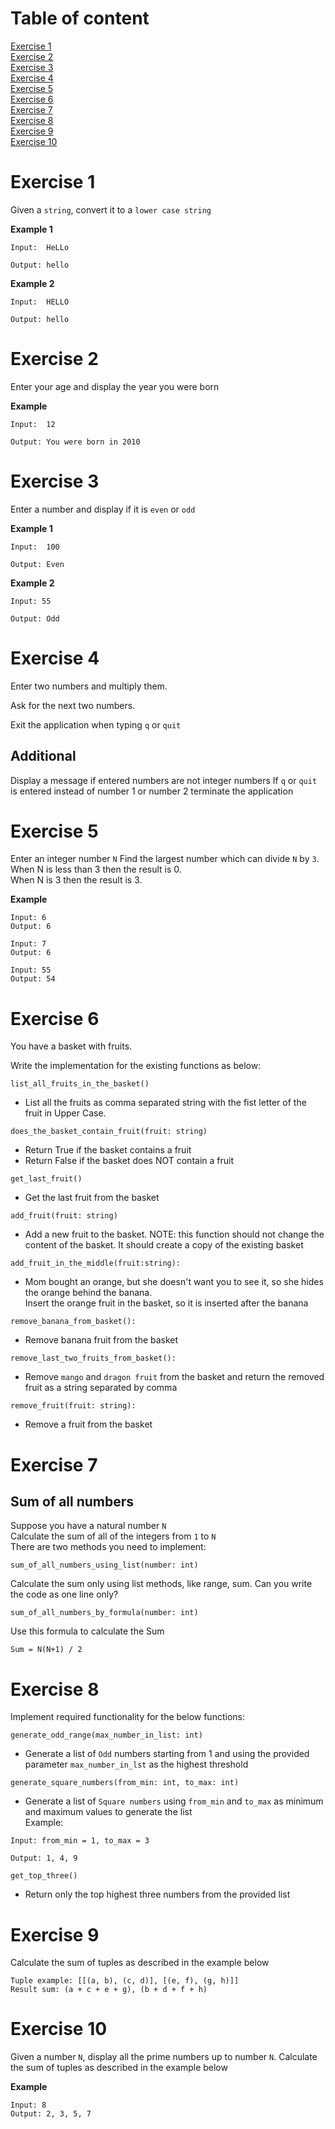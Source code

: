 # Table of content
[Exercise 1](#exercise-1)\
[Exercise 2](#exercise-2)\
[Exercise 3](#exercise-3)\
[Exercise 4](#exercise-4)\
[Exercise 5](#exercise-5)\
[Exercise 6](#exercise-6)\
[Exercise 7](#exercise-7)\
[Exercise 8](#exercise-8)\
[Exercise 9](#exercise-9)\
[Exercise 10](#exercise-10)

# Exercise 1

Given a `string`, convert it to a `lower case string`

**Example 1**

```
Input:  HeLLo

Output: hello
```

**Example 2**

```
Input:  HELLO

Output: hello
```


# Exercise 2
Enter your age and display the year you were born

**Example**

```
Input:  12

Output: You were born in 2010
```

# Exercise 3
Enter a number and display if it is `even` or `odd`

**Example 1**

```
Input:  100

Output: Even
```

**Example 2**

```
Input: 55

Output: Odd
```

# Exercise 4
Enter two numbers and multiply them.

Ask for the next two numbers.

Exit the application when typing `q` or `quit`

## Additional
Display a message if entered numbers are not integer numbers
If `q` or `quit` is entered instead of number 1 or number 2 terminate the application


# Exercise 5
Enter an integer number `N`
Find the largest number which can divide `N` by `3`.\
When N is less than 3 then the result is 0.\
When N is 3 then the result is 3.

**Example**

```
Input: 6
Output: 6

Input: 7
Output: 6

Input: 55
Output: 54
```

# Exercise 6
You have a basket with fruits.

Write the implementation for the existing functions as below:

```
list_all_fruits_in_the_basket()
```

- List all the fruits as comma separated string with the fist letter of the fruit in Upper Case.

```
does_the_basket_contain_fruit(fruit: string)
```

- Return True if the basket contains a fruit
- Return False if the basket does NOT contain a fruit

```
get_last_fruit()
```
  - Get the last fruit from the basket

```
add_fruit(fruit: string)
```
- Add a new fruit to the basket.
NOTE: this function should not change the content of the basket. It should create a copy of the existing basket

```
add_fruit_in_the_middle(fruit:string):
```
- Mom bought an orange, but she doesn't want you to see it, so she hides the orange behind the banana. \
Insert the orange fruit in the basket, so it is inserted after the banana
  
```
remove_banana_from_basket():
```
- Remove banana fruit from the basket
  
```
remove_last_two_fruits_from_basket():
```
- Remove `mango` and `dragon fruit` from the basket and return the removed fruit as a string separated by comma

```
remove_fruit(fruit: string):
```
- Remove a fruit from the basket

# Exercise 7
## Sum of all numbers
Suppose you have a natural number `N`\
Calculate the sum of all of the integers from `1` to `N`\
There are two methods you need to implement:
```
sum_of_all_numbers_using_list(number: int)
```
Calculate the sum only using list methods, like range, sum. Can you write the code as one line only?

```
sum_of_all_numbers_by_formula(number: int)
```
Use this formula to calculate the Sum
```
Sum = N(N+1) / 2
```

# Exercise 8
Implement required functionality for the below functions:
```
generate_odd_range(max_number_in_list: int)
```
- Generate a list of `Odd` numbers starting from 1 and using the provided parameter `max_number_in_lst` as the highest threshold 

```
generate_square_numbers(from_min: int, to_max: int)
```
- Generate a list of `Square numbers` using `from_min` and `to_max` as minimum and maximum values to generate the list\
Example:
```
Input: from_min = 1, to_max = 3

Output: 1, 4, 9
```

```
get_top_three()
```
- Return only the top highest three numbers from the provided list

# Exercise 9
Calculate the sum of tuples as described in the example below
```
Tuple example: [[(a, b), (c, d)], [(e, f), (g, h)]]
Result sum: (a + c + e + g), (b + d + f + h)
```

# Exercise 10
Given a number `N`, display all the prime numbers up to number `N`.
Calculate the sum of tuples as described in the example below

**Example**
```
Input: 8
Output: 2, 3, 5, 7
```
